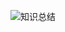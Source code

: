 ![知识总结](https://timgsa.baidu.com/timg?image&quality=80&size=b9999_10000&sec=1498542774866&di=ed28b6b90c4be001acda441377113f2e&imgtype=0&src=http://7xkvof.com2.z0.glb.qiniucdn.com/article/79tvzE5PHyLClhki4Gbv.jpg)